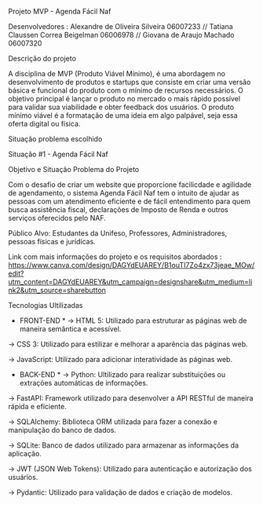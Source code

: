 Projeto MVP - Agenda Fácil Naf

Desenvolvedores : Alexandre de Oliveira Silveira 06007233 // Tatiana Claussen Correa Beigelman 06006978 // Giovana de Araujo Machado 06007320
                  

Descrição do projeto

A disciplina de MVP (Produto Viável Mínimo), é uma abordagem no desenvolvimento de produtos e startups que consiste em criar uma versão básica e funcional do produto com o mínimo de recursos necessários. O objetivo principal é lançar o produto no mercado o mais rápido possível para validar sua viabilidade e obter feedback dos usuários. O produto mínimo viável é a formatação de uma ideia em algo palpável, seja essa oferta digital ou física.

Situação problema escolhido

Situação #1 - Agenda Fácil Naf

Objetivo e Situação Problema do Projeto

Com o desafio de criar um website que proporcione facilicdade e agilidade de agendamento, o sistema Agenda Fácil Naf tem o intuito de ajudar as pessoas com um atendimento eficiente e de fácil entendimento para quem busca assistência fiscal, declarações de Imposto de Renda e outros serviços oferecidos pelo NAF.

Público Alvo: Estudantes da Unifeso, Professores, Administradores, pessoas físicas e jurídicas.

Link com mais informações do projeto e os requisitos abordados : https://www.canva.com/design/DAGYdEUAREY/B1ouTI7Zo4zx73jeae_MOw/edit?utm_content=DAGYdEUAREY&utm_campaign=designshare&utm_medium=link2&utm_source=sharebutton

Tecnologias Ultilizadas

* FRONT-END *
-> HTML 5: Utilizado para estruturar as páginas web de maneira semântica e acessível.
  
-> CSS 3: Utilizado para estilizar e melhorar a aparência das páginas web.

-> JavaScript: Utilizado para adicionar interatividade às páginas web.

* BACK-END *
-> Python: Ultilizado para realizar substituições ou extrações automáticas de informações.
  
-> FastAPI: Framework utilizado para desenvolver a API RESTful de maneira rápida e eficiente.

-> SQLAlchemy: Biblioteca ORM utilizada para fazer a conexão e manipulação do banco de dados.

-> SQLite: Banco de dados utilizado para armazenar as informações da aplicação.

-> JWT (JSON Web Tokens): Utilizado para autenticação e autorização dos usuários.

-> Pydantic: Utilizado para validação de dados e criação de modelos.
